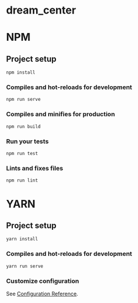 # dream_center

# NPM

## Project setup
```
npm install
```

### Compiles and hot-reloads for development
```
npm run serve
```

### Compiles and minifies for production
```
npm run build
```

### Run your tests
```
npm run test
```

### Lints and fixes files
```
npm run lint
```

# YARN

## Project setup
```
yarn install
```

### Compiles and hot-reloads for development
```
yarn run serve
```

### Customize configuration
See [Configuration Reference](https://cli.vuejs.org/config/).
